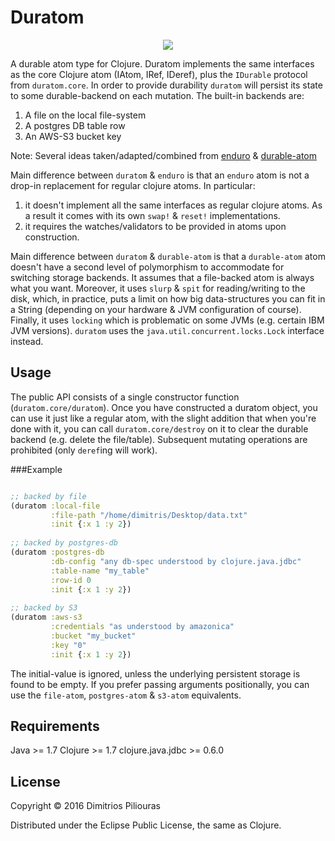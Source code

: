 # Duratom
<p align="center">
  <img src="https://pbs.twimg.com/profile_images/681519713005006848/HgkHYOWb_400x400.png"/>
</p>

A durable atom type for Clojure. Duratom implements the same interfaces as the core Clojure atom (IAtom, IRef, IDeref), plus the `IDurable` protocol from `duratom.core`.
In order to provide durability `duratom` will persist its state to some durable-backend on each mutation. The built-in backends are:
 
 1. A file on the local file-system
 2. A postgres DB table row
 3. An AWS-S3 bucket key 

Note: Several ideas taken/adapted/combined from [enduro](https://github.com/alandipert/enduro) & [durable-atom](https://github.com/polygloton/durable-atom)

Main difference between `duratom` & `enduro` is that an `enduro` atom is not a drop-in replacement for regular clojure atoms. In particular:
  
  1. it doesn't implement all the same interfaces as regular clojure atoms. As a result it comes with its own `swap!` & `reset!` implementations.
  2. it requires the watches/validators to be provided in atoms upon construction.  

Main difference between `duratom` & `durable-atom` is that a `durable-atom` atom doesn't have a second level of polymorphism to accommodate for switching storage backends. It assumes that a file-backed atom is always what you want. Moreover, it uses `slurp` & `spit` for reading/writing to the disk, which, in practice, puts a limit on how big data-structures you can fit in a String (depending on your hardware & JVM configuration of course). Finally, it uses `locking` which is problematic on some JVMs (e.g. certain IBM JVM versions). `duratom` uses the `java.util.concurrent.locks.Lock` interface instead.

## Usage
The public API consists of a single constructor function (`duratom.core/duratom`). Once you have constructed a duratom object, you can use it just like a regular atom,
with the slight addition that when you're done with it, you can call `duratom.core/destroy` on it to clear the durable backend (e.g. delete the file/table). 
Subsequent mutating operations are prohibited (only `deref`ing will work).

###Example

```clj

;; backed by file
(duratom :local-file 
         :file-path "/home/dimitris/Desktop/data.txt"
         :init {:x 1 :y 2})
         
;; backed by postgres-db
(duratom :postgres-db 
         :db-config "any db-spec understood by clojure.java.jdbc"
         :table-name "my_table"
         :row-id 0
         :init {:x 1 :y 2}) 
                  
;; backed by S3
(duratom :aws-s3 
         :credentials "as understood by amazonica"
         :bucket "my_bucket"
         :key "0"
         :init {:x 1 :y 2})                   
```

The initial-value <init> is ignored, unless the underlying persistent storage is found to be empty.
If you prefer passing arguments positionally, you can use the `file-atom`, `postgres-atom` & `s3-atom` equivalents.

## Requirements
Java >= 1.7
Clojure >= 1.7
clojure.java.jdbc >= 0.6.0

## License

Copyright © 2016 Dimitrios Piliouras

Distributed under the Eclipse Public License, the same as Clojure.
